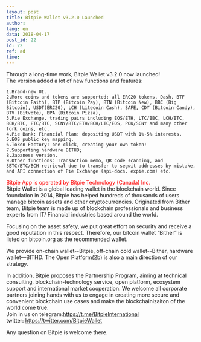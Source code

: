 ```yaml
---
layout: post
title: Bitpie Wallet v3.2.0 Launched
author: 
lang: en
data: 2018-04-17
post_id: 22
id: 22
ref: ad
time: 
---
```



Through a long-time work, Bitpie Wallet v3.2.0 now launched! <br/>
The version added a lot of new functions and features: <br/>
```
1.Brand-new UI. 
2.More coins and tokens are supported: all ERC20 tokens, Dash, BTF (Bitcoin Faith), BTP (Bitcoin Pay), BTN (Bitcoin New), BBC (Big Bitcoin), USDT(ERC20), LCH (Litecoin Cash), SAFE, CDY (Bitcoin Candy), BTV (Bitvote), BPA (Bitcoin Pizza),
3.Pie Exchange, trading pairs including EOS/ETH, LTC/BBC, LCH/BTC, BCH/BTC, ETC/BTC, SCNY/BTC/ETH/BCH/LTC/EOS, POK/SCNY and many other fork coins, etc. 
4.Pie Bank: Financial Plan: depositing USDT with 1%-5% interests.
5.EOS public key mapping.
6.Token Factory: one click, creating your own token!
7.Supporting hardware BITHD;
8.Japanese version.
9.Other functions: Transaction memo, QR code scanning, and SBTC/BTC/BCH retrieval due to transfer to segwit addresses by mistake, and API connection of Pie Exchange (api-docs. expie.com) etc. 
```

<span style="color:red">Bitpie App is operated by Bitpie Technology (Canada) Inc. </span><br/>
Bitpie Wallet is a global leading wallet in the blockchain world. Since foundation in 2014, Bitpie has helped hundreds of thousands of users manage bitcoin assets and other cryptocurrencies. Originated from Bither team, Bitpie team is made up of blockchain professionals and business experts from IT/ Financial industries based around the world. 


Focusing on the asset safety, we put great effort on security and receive a good reputation in this respect. Therefore, our bitcoin wallet “Bither” is listed on bitcoin.org as the recommended wallet.


We provide on-chain wallet--Bitpie, off-chain cold wallet--Bither, hardware wallet—BITHD. The Open Platform(2b) is also a main direction of our strategy. 


In addition, Bitpie proposes the Partnership Program, aiming at technical consulting, blockchain-technology service, open platform, ecosystem support and international market cooperation. We welcome all corporate partners joining hands with us to engage in creating more secure and convenient blockchain use cases and make the blockchainizaiton of the world come true.<br/>
Join in us on telegram:<a href="https://t.me/BitpieInternational" target="_blank">https://t.me/BitpieInternational</a><br/>
twitter: <a href="https://twitter.com/BitpieWallet" target="_blank">https://twitter.com/BitpieWallet</a><br/>

 Any question on Bitpie is welcome there. 

